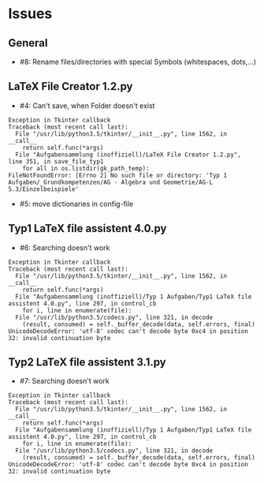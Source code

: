 # Issues

## General
- #8: Rename files/directories with special Symbols (whitespaces, dots,...)

## LaTeX File Creator 1.2.py
- #4: Can't save, when Folder doesn't exist
```
Exception in Tkinter callback
Traceback (most recent call last):
  File "/usr/lib/python3.5/tkinter/__init__.py", line 1562, in __call__
    return self.func(*args)
  File "Aufgabensammlung (inoffiziell)/LaTeX File Creator 1.2.py", line 351, in save_file_typ1
    for all in os.listdir(gk_path_temp):
FileNotFoundError: [Errno 2] No such file or directory: 'Typ 1 Aufgaben/_Grundkompetenzen/AG - Algebra und Geometrie/AG-L 5.3/Einzelbeispiele'
```

- #5: move dictionaries in config-file

## Typ1 LaTeX file assistent 4.0.py
- #6: Searching doesn't work
```
Exception in Tkinter callback
Traceback (most recent call last):
  File "/usr/lib/python3.5/tkinter/__init__.py", line 1562, in __call__
    return self.func(*args)
  File "Aufgabensammlung (inoffiziell)/Typ 1 Aufgaben/Typ1 LaTeX file assistent 4.0.py", line 297, in control_cb
    for i, line in enumerate(file):
  File "/usr/lib/python3.5/codecs.py", line 321, in decode
    (result, consumed) = self._buffer_decode(data, self.errors, final)
UnicodeDecodeError: 'utf-8' codec can't decode byte 0xc4 in position 32: invalid continuation byte
```

## Typ2 LaTeX file assistent 3.1.py
- #7: Searching doesn't work
```
Exception in Tkinter callback
Traceback (most recent call last):
  File "/usr/lib/python3.5/tkinter/__init__.py", line 1562, in __call__
    return self.func(*args)
  File "Aufgabensammlung (inoffiziell)/Typ 1 Aufgaben/Typ1 LaTeX file assistent 4.0.py", line 297, in control_cb
    for i, line in enumerate(file):
  File "/usr/lib/python3.5/codecs.py", line 321, in decode
    (result, consumed) = self._buffer_decode(data, self.errors, final)
UnicodeDecodeError: 'utf-8' codec can't decode byte 0xc4 in position 32: invalid continuation byte
```

